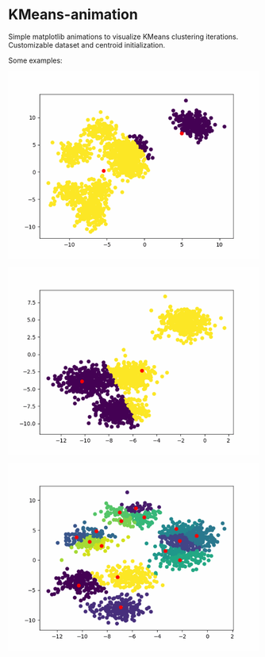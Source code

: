 # KMeans-animation

Simple matplotlib animations to visualize KMeans clustering iterations. Customizable dataset and centroid initialization.

Some examples:

![](examples/example.gif)

![](examples/example1.gif)

![](examples/example2.gif)

